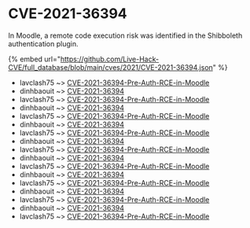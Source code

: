 # CVE-2021-36394

In Moodle, a remote code execution risk was identified in the Shibboleth authentication plugin.

{% embed url="https://github.com/Live-Hack-CVE/full_database/blob/main/cves/2021/CVE-2021-36394.json" %}


* lavclash75 ~> [CVE-2021-36394-Pre-Auth-RCE-in-Moodle](https://www.alice-snow.ru/2021/database/cve-2021-36394/cve-2021-36394-pre-auth-rce-in-moodle-lavclash75)
* dinhbaouit ~> [CVE-2021-36394](https://www.alice-snow.ru/2021/database/cve-2021-36394/cve-2021-36394-dinhbaouit)
* lavclash75 ~> [CVE-2021-36394-Pre-Auth-RCE-in-Moodle](https://www.alice-snow.ru/2021/database/cve-2021-36394/cve-2021-36394-pre-auth-rce-in-moodle-lavclash75)
* dinhbaouit ~> [CVE-2021-36394](https://www.alice-snow.ru/2021/database/cve-2021-36394/cve-2021-36394-dinhbaouit)
* lavclash75 ~> [CVE-2021-36394-Pre-Auth-RCE-in-Moodle](https://www.alice-snow.ru/2021/database/cve-2021-36394/cve-2021-36394-pre-auth-rce-in-moodle-lavclash75)
* dinhbaouit ~> [CVE-2021-36394](https://www.alice-snow.ru/2021/database/cve-2021-36394/cve-2021-36394-dinhbaouit)
* lavclash75 ~> [CVE-2021-36394-Pre-Auth-RCE-in-Moodle](https://www.alice-snow.ru/2021/database/cve-2021-36394/cve-2021-36394-pre-auth-rce-in-moodle-lavclash75)
* dinhbaouit ~> [CVE-2021-36394](https://www.alice-snow.ru/2021/database/cve-2021-36394/cve-2021-36394-dinhbaouit)
* lavclash75 ~> [CVE-2021-36394-Pre-Auth-RCE-in-Moodle](https://www.alice-snow.ru/2021/database/cve-2021-36394/cve-2021-36394-pre-auth-rce-in-moodle-lavclash75)
* dinhbaouit ~> [CVE-2021-36394](https://www.alice-snow.ru/2021/database/cve-2021-36394/cve-2021-36394-dinhbaouit)
* lavclash75 ~> [CVE-2021-36394-Pre-Auth-RCE-in-Moodle](https://www.alice-snow.ru/2021/database/cve-2021-36394/cve-2021-36394-pre-auth-rce-in-moodle-lavclash75)
* dinhbaouit ~> [CVE-2021-36394](https://www.alice-snow.ru/2021/database/cve-2021-36394/cve-2021-36394-dinhbaouit)
* lavclash75 ~> [CVE-2021-36394-Pre-Auth-RCE-in-Moodle](https://www.alice-snow.ru/2021/database/cve-2021-36394/cve-2021-36394-pre-auth-rce-in-moodle-lavclash75)
* dinhbaouit ~> [CVE-2021-36394](https://www.alice-snow.ru/2021/database/cve-2021-36394/cve-2021-36394-dinhbaouit)
* lavclash75 ~> [CVE-2021-36394-Pre-Auth-RCE-in-Moodle](https://www.alice-snow.ru/2021/database/cve-2021-36394/cve-2021-36394-pre-auth-rce-in-moodle-lavclash75)
* dinhbaouit ~> [CVE-2021-36394](https://www.alice-snow.ru/2021/database/cve-2021-36394/cve-2021-36394-dinhbaouit)
* lavclash75 ~> [CVE-2021-36394-Pre-Auth-RCE-in-Moodle](https://www.alice-snow.ru/2021/database/cve-2021-36394/cve-2021-36394-pre-auth-rce-in-moodle-lavclash75)